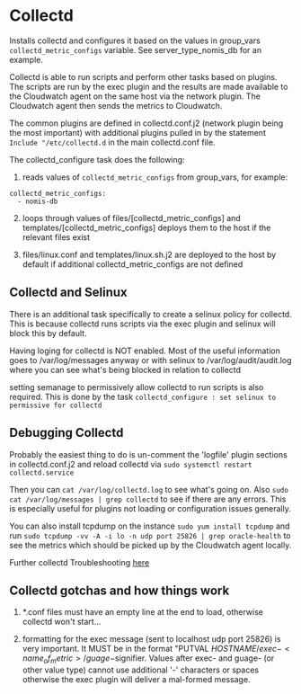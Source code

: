 <!-- 
FIXME: readme needs an extensive re-write

-->

# Collectd

Installs collectd and configures it based on the values in group_vars `collectd_metric_configs` variable. See server_type_nomis_db for an example.

Collectd is able to run scripts and perform other tasks based on plugins. The scripts are run by the exec plugin and the results are made available to the Cloudwatch agent on the same host via the network plugin. The Cloudwatch agent then sends the metrics to Cloudwatch.

The common plugins are defined in collectd.conf.j2 (network plugin being the most important) with additional plugins pulled in by the statement 
`Include "/etc/collectd.d` in the main collectd.conf file. 

The collectd_configure task does the following:

1. reads values of `collectd_metric_configs` from group_vars, for example:

```    
collectd_metric_configs:
  - nomis-db
```

2. loops through values of files/[collectd_metric_configs] and templates/[collectd_metric_configs] deploys them to the host if the relevant files exist
    
3. files/linux.conf and templates/linux.sh.j2 are deployed to the host by default if additional collectd_metric_configs are not defined

## Collectd and Selinux

There is an additional task specifically to create a selinux policy for collectd. This is because collectd runs scripts via the exec plugin and selinux will block this by default. 

Having loging for collectd is NOT enabled. Most of the useful information goes to /var/log/messages anyway or with selinux to /var/log/audit/audit.log where you can see what's being blocked in relation to collectd

setting semanage to permissively allow collectd to run scripts is also required. This is done by the task `collectd_configure : set selinux to permissive for collectd`

## Debugging Collectd

Probably the easiest thing to do is un-comment the 'logfile' plugin sections in collectd.conf.j2 and reload collectd via `sudo systemctl restart collectd.service`

Then you can `cat /var/log/collectd.log` to see what's going on. Also `sudo cat /var/log/messages | grep collectd` to see if there are any errors. This is especially useful for plugins not loading or configuration issues generally.

You can also install tcpdump on the instance `sudo yum install tcpdump` and run `sudo tcpdump -vv -A -i lo -n udp port 25826 | grep oracle-health` to see the metrics which should be picked up by the Cloudwatch agent locally.

Further collectd Troubleshooting [here](https://collectd.org/wiki/index.php/Troubleshooting)

## Collectd gotchas and how things work

1. *.conf files must have an empty line at the end to load, otherwise collectd won't start...

2. formatting for the exec message (sent to localhost udp port 25826) is very important. It MUST be in the format "PUTVAL $HOSTNAME/exec-<name_of_metric>/guage-$signifier. Values after exec- and guage- (or other value type) cannot use additional '-' characters or spaces otherwise the exec plugin will deliver a mal-formed message. 
